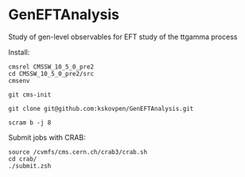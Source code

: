 # GenEFTAnalysis

Study of gen-level observables for EFT study of the ttgamma process

Install:
```
cmsrel CMSSW_10_5_0_pre2
cd CMSSW_10_5_0_pre2/src
cmsenv

git cms-init

git clone git@github.com:kskovpen/GenEFTAnalysis.git

scram b -j 8
```

Submit jobs with CRAB:
```
source /cvmfs/cms.cern.ch/crab3/crab.sh
cd crab/
./submit.zsh
```
